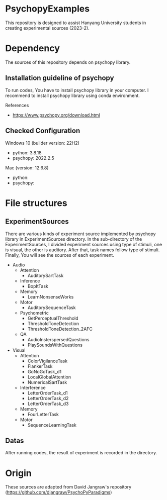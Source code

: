 # PsychopyExamples

This repository is designed to assist Hanyang University students in creating experimental sources (2023-2). 

# Dependency 

The sources of this repository depends on psychopy library.

## Installation guideline of psychopy

To run codes, You have to install psychopy library in your computer. I recommend to install psychopy library using conda environment. 

References 
- https://www.psychopy.org/download.html

## Checked Configuration

Windows 10 (builder version: 22H2)
- python: 3.8.18
- psychopy: 2022.2.5

Mac (version: 12.6.8)
- python: 
- psychopy: 

# File structures

## ExperimentSources

There are various kinds of experiment source implemented by psychopy library in ExperimentSources directory. In the sub-directory of the ExperimentSources, I divided experiment sources using type of stimuli, one is visual, the other is auditory. After that, task names follow type of stimuli. Finally, You will see the sources of each experiment.

- Audio
  - Attention
      - AuditorySartTask
  - Inference
      - BopItTask
  - Memory
      - LearnNonsenseWorks
  - Motor
      - AuditorySequenceTask
  - Psychometric
      - GetPerceptualThreshold
      - ThresholdToneDetection
      - ThresholdToneDetection_2AFC
  - QA
      - AudioInsterspersedQuestions
      - PlaySoundsWithQuestions
- Visual
  -  Attention
      - ColorVigilanceTask
      - FlankerTask
      - GoNoGoTask_d1
      - LocalGlobalAttention
      - NumericalSartTask
  -  Interference
      - LetterOrderTask_d1
      - LetterOrderTask_d2
      - LetterOrderTask_d3
  -  Memory
      - FourLetterTask
  -  Motor
      - SequenceLearningTask
        
## Datas

After running codes, the result of experiment is recorded in the directory. 

# Origin

These sources are adapted from David Jangraw's repository (https://github.com/djangraw/PsychoPyParadigms)


